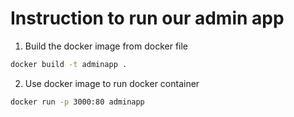 # Instruction to run our admin app

1. Build the docker image from docker file
```bash
docker build -t adminapp .
```
2. Use docker image to run docker container
```bash
docker run -p 3000:80 adminapp
```

